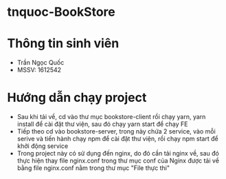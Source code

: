 # tnquoc-BookStore

# Thông tin sinh viên
* Trần Ngọc Quốc
* MSSV: 1612542

# Hướng dẫn chạy project
* Sau khi tải về, cd vào thư mục bookstore-client rồi chạy yarn, yarn install để cài đặt thư viện, sau đó chạy yarn start để chạy FE
* Tiếp theo cd vào bookstore-server, trong này chứa 2 service, vào mỗi serive và tiến hành chạy npm để cài đặt thư viện, rồi chạy npm start để khởi động service
* Trong project này có sử dụng đến nginx, do đó cần tải nginx về, sau đó thực hiện thay file nginx.conf trong thư mục conf của Nginx được tải về bằng file nginx.conf nằm trong thư mục "File thực thi" 
